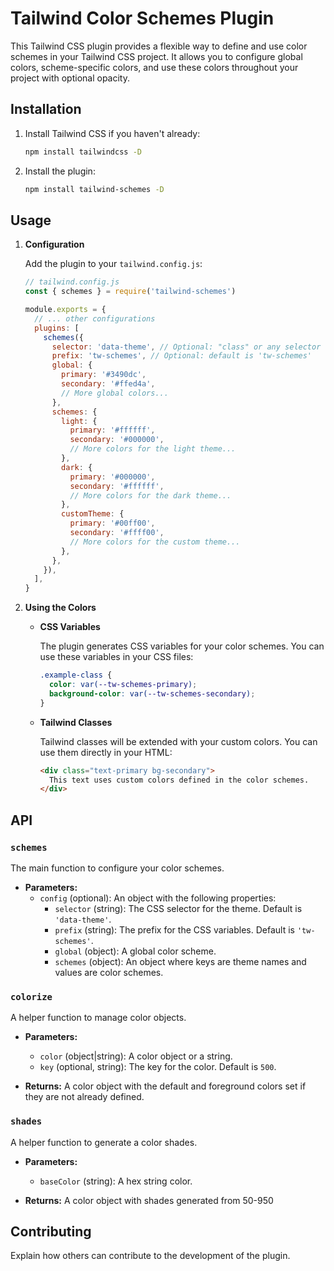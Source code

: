 # Tailwind Color Schemes Plugin

This Tailwind CSS plugin provides a flexible way to define and use color schemes in your Tailwind CSS project. It allows you to configure global colors, scheme-specific colors, and use these colors throughout your project with optional opacity.

## Installation

1. Install Tailwind CSS if you haven't already:

   ```bash
   npm install tailwindcss -D
   ```

2. Install the plugin:

   ```bash
   npm install tailwind-schemes -D
   ```

## Usage

1. **Configuration**

   Add the plugin to your `tailwind.config.js`:

   ```js
   // tailwind.config.js
   const { schemes } = require('tailwind-schemes')

   module.exports = {
     // ... other configurations
     plugins: [
       schemes({
         selector: 'data-theme', // Optional: "class" or any selector (default is 'data-theme' => [data-theme="dark/light/custom..."])
         prefix: 'tw-schemes', // Optional: default is 'tw-schemes'
         global: {
           primary: '#3490dc',
           secondary: '#ffed4a',
           // More global colors...
         },
         schemes: {
           light: {
             primary: '#ffffff',
             secondary: '#000000',
             // More colors for the light theme...
           },
           dark: {
             primary: '#000000',
             secondary: '#ffffff',
             // More colors for the dark theme...
           },
           customTheme: {
             primary: '#00ff00',
             secondary: '#ffff00',
             // More colors for the custom theme...
           },
         },
       }),
     ],
   }
   ```

2. **Using the Colors**

   - **CSS Variables**

     The plugin generates CSS variables for your color schemes. You can use these variables in your CSS files:

     ```css
     .example-class {
       color: var(--tw-schemes-primary);
       background-color: var(--tw-schemes-secondary);
     }
     ```

   - **Tailwind Classes**

     Tailwind classes will be extended with your custom colors. You can use them directly in your HTML:

     ```html
     <div class="text-primary bg-secondary">
       This text uses custom colors defined in the color schemes.
     </div>
     ```

## API

### `schemes`

The main function to configure your color schemes.

- **Parameters:**
  - `config` (optional): An object with the following properties:
    - `selector` (string): The CSS selector for the theme. Default is `'data-theme'`.
    - `prefix` (string): The prefix for the CSS variables. Default is `'tw-schemes'`.
    - `global` (object): A global color scheme.
    - `schemes` (object): An object where keys are theme names and values are color schemes.

### `colorize`

A helper function to manage color objects.

- **Parameters:**

  - `color` (object|string): A color object or a string.
  - `key` (optional, string): The key for the color. Default is `500`.

- **Returns:** A color object with the default and foreground colors set if they are not already defined.

### `shades`

A helper function to generate a color shades.

- **Parameters:**

  - `baseColor` (string): A hex string color.

- **Returns:** A color object with shades generated from 50-950

## Contributing

Explain how others can contribute to the development of the plugin.
